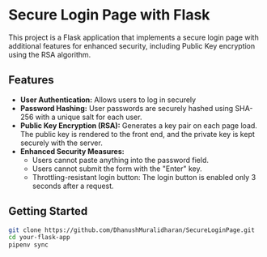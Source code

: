 # Secure Login Page with Flask

This project is a Flask application that implements a secure login page with additional features for enhanced security, including Public Key encryption using the RSA algorithm.

## Features

- **User Authentication:** Allows users to log in securely
- **Password Hashing:** User passwords are securely hashed using SHA-256 with a unique salt for each user.
- **Public Key Encryption (RSA):** Generates a key pair on each page load. The public key is rendered to the front end, and the private key is kept securely with the server.
- **Enhanced Security Measures:**
  - Users cannot paste anything into the password field.
  - Users cannot submit the form with the "Enter" key.
  - Throttling-resistant login button: The login button is enabled only 3 seconds after a request.

## Getting Started

```bash
git clone https://github.com/DhanushMuralidharan/SecureLoginPage.git
cd your-flask-app
pipenv sync